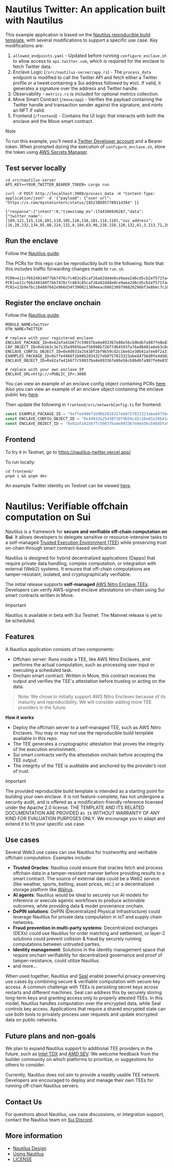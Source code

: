 # Nautilus Twitter: An application built with Nautilus

This example application is based on the [Nautilus reproducible build template](https://github.com/MystenLabs/nautilus), with several modifications to support a specific use case. Key modifications are:

1. `allowed_endpoints.yaml` - Updated before running `configure_enclave.sh` to allow access to `api.twitter.com`, which is required for the enclave to fetch Twitter data.
2. Enclave Logic (`/src/nautilus-server/app.rs`) - The `process_data` endpoint is modified to call the Twitter API and fetch either a Twitter profile or a tweet containing a Sui address followed by `#SUI`. If valid, it generates a signature over the address and Twitter handle.
3. Observability - `metrics.rs` is included for optional metrics collection. 
4. Move Smart Contract (`/move/app`) - Verifies the payload containing the Twitter handle and transaction sender against the signature, and mints an NFT if valid.
5. Frontend (`/frontend`) - Contains the UI logic that interacts with both the enclave and the Move smart contract.

> [!Note]
 > To run this example, you’ll need a [Twitter Developer account](https://developer.x.com) and a Bearer token. When prompted during the execution of `configure_enclave.sh`, store the token using [AWS Secrets Manager](https://docs.aws.amazon.com/secretsmanager/latest/userguide/create_secret.html).

## Test server locally

```shell
cd src/nautilus-server
API_KEY=<YOUR_TWITTER_BEARER_TOKEN> cargo run
```

```
curl -X POST http://localhost:3000/process_data -H "Content-Type: application/json" -d '{"payload": {"user_url": "https://x.com/mystenintern/status/1852386957789114394" }}

{"response":{"intent":0,"timestamp_ms":1744306936287,"data":{"twitter_name":[109,121,115,116,101,110,105,110,116,101,114,110],"sui_address":[16,28,232,134,85,88,224,132,8,184,63,96,238,158,120,132,61,3,213,71,200,80,203,225,44,181,153,225,120,51,221,62]}},"signature":"1af8cd02248e68312ca43f58bf3cf377b8ce27dbf1b58c8f9ab45a05b16724a47aa9dea5cc3334978d7354d832afe5db579ee45d4247098faaefb21563e10503"}%
```

## Run the enclave

Follow the [Nautilus guide](UsingNautilus.md#run-the-example-enclave). 

The PCRs for this repo can be reproducibly built to the following. Note that this includes traffic forwarding changes made to `run.sh`. 

```
PCR0=e11cf66240140f7bb7476cfc483c85caf26a82dd4e0ce9aee2d6cd5cb2ef571fa400112763e0977a2a18ef09f95212ba
PCR1=e11cf66240140f7bb7476cfc483c85caf26a82dd4e0ce9aee2d6cd5cb2ef571fa400112763e0977a2a18ef09f95212ba
PCR2=21b9efbc184807662e966d34f390821309eeac6802309798826296bf3e8bec7c10edb30948c90ba67310f7b964fc500a
```

## Register the enclave onchain

Follow the [Nautilus guide](UsingNautilus.md#register-the-enclave-onchain). 

```
MODULE_NAME=twitter
OTW_NAME=TWITTER

# replace with your registered enclave
ENCLAVE_PACKAGE_ID=0x62afa41b677c59037ba4e893367e86e56cb9bdbfa987fe0e835cdce474b54ece
CAP_OBJECT_ID=0xb163c3e7135e9995baef56998b726f7d64593fa76a98481e6eb3c0cc3d7226ab
ENCLAVE_CONFIG_OBJECT_ID=0x4d933a25438f2bf9b59cd2c16e81e30b41a7ee0f2a3172396952ce1d7676bfc2
EXAMPLES_PACKAGE_ID=0xffe4466f1b98b2834327eb0757823323abed4756d0fe4ddd240dfc91abe3b39d
ENCLAVE_OBJECT_ID=0x62afa41b677c59037ba4e893367e86e56cb9bdbfa987fe0e835cdce474b54ece

# replace with your own enclave IP
ENCLAVE_URL=http://<PUBLIC_IP>:3000
```

You can view an example of an enclave config object containing PCRs [here](https://testnet.suivision.xyz/object/0x4d933a25438f2bf9b59cd2c16e81e30b41a7ee0f2a3172396952ce1d7676bfc2). Also you can view an example of an enclave object containing the enclave public key [here](https://testnet.suivision.xyz/object/0x62afa41b677c59037ba4e893367e86e56cb9bdbfa987fe0e835cdce474b54ece).

Then update the following in `frontend/src/networkConfig.ts` for frontend. 

```typescript
const EXAMPLE_PACKAGE_ID = "0xffe4466f1b98b2834327eb0757823323abed4756d0fe4ddd240dfc91abe3b39d";
const ENCLAVE_CONFIG_OBJECT_ID = "0x4d933a25438f2bf9b59cd2c16e81e30b41a7ee0f2a3172396952ce1d7676bfc2";
const ENCLAVE_OBJECT_ID = "0x62afa41b677c59037ba4e893367e86e56cb9bdbfa987fe0e835cdce474b54ece";
```

## Frontend

To try it in Testnet, go to https://nautilus-twitter.vercel.app/

To run locally:
```
cd frontend/
pnpm i && pnpm dev
```

An example Twitter identity on Testnet can be viewed [here](https://testnet.suivision.xyz/object/0xe8192c667130a937c855d831c27624f276b226068b2f65a9c0a8d24f41837ffe).

# Nautilus: Verifiable offchain computation on Sui

Nautilus is a framework for **secure and verifiable off-chain computation on Sui**. It allows developers to delegate sensitive or resource-intensive tasks to a self-managed [Trusted Execution Environment (TEE)](https://en.wikipedia.org/wiki/Trusted_execution_environment) while preserving trust on-chain through smart contract-based verification.

Nautilus is designed for hybrid decentralized applications (Dapps) that require private data handling, complex computation, or integration with external (Web2) systems. It ensures that off-chain computations are tamper-resistant, isolated, and cryptographically verifiable. 

The initial release supports **self-managed** [AWS Nitro Enclave TEEs](https://aws.amazon.com/ec2/nitro/nitro-enclaves/). Developers can verify AWS-signed enclave attestations on-chain using Sui smart contracts written in Move.

> [!IMPORTANT]
> Nautilus is available in beta with Sui Testnet. The Mainnet release is yet to be scheduled.

## Features

A Nautilus application consists of two components:

- Offchain server: Runs inside a TEE, like AWS Nitro Enclaves, and performs the actual computation, such as processing user input or executing a scheduled task.
- Onchain smart contract: Written in Move, this contract receives the output and verifies the TEE's attestation before trusting or acting on the data.

> Note: We chose to initially support AWS Nitro Enclaves because of its maturity and reproducibility. We will consider adding more TEE providers in the future.

**How it works**

- Deploy the offchain server to a self-managed TEE, such as AWS Nitro Enclaves. You may or may not use the reproducible build template available in this repo.
- The TEE generates a cryptographic attestation that proves the integrity of the execution environment.
- Sui smart contracts verify the attestation onchain before accepting the TEE output.
- The integrity of the TEE is auditable and anchored by the provider’s root of trust.

> [!IMPORTANT]
> The provided reproducible build template is intended as a starting point for building your own enclave. It is not feature-complete, has not undergone a security audit, and is offered as a modification-friendly reference licensed under the Apache 2.0 license. THE TEMPLATE AND ITS RELATED DOCUMENTATION ARE PROVIDED `AS IS` WITHOUT WARRANTY OF ANY KIND FOR EVALUATION PURPOSES ONLY.
> We encourage you to adapt and extend it to fit your specific use case.

## Use cases

Several Web3 use cases can use Nautilus for trustworthy and verifiable offchain computation. Examples include:

- **Trusted Oracles**: Nautilus could ensure that oracles fetch and process offchain data in a tamper-resistant manner before providing results to a smart contract. The source of external data could be a Web2 service (like weather, sports, betting, asset prices, etc.) or a decentralized storage platform like [Walrus](https://walrus.xyz).
- **AI agents**: Nautilus would be ideal to securely run AI models for inference or execute agentic workflows to produce actionable outcomes, while providing data & model provenance onchain.
- **DePIN solutions**: DePIN (Decentralized Physical Infrastructure) could leverage Nautilus for private data computation in IoT and supply chain networks.
- **Fraud prevention in multi-party systems**: Decentralized exchanges (DEXs) could use Nautilus for order matching and settlement, or layer-2 solutions could prevent collision & fraud by securely running computations between untrusted parties.
- **Identity management**: Solutions in the identity management space that require onchain verifiability for decentralized governance and proof of tamper-resistance, could utilize Nautilus.
- and more…

When used together, Nautilus and [Seal](https://github.com/MystenLabs/seal) enable powerful privacy-preserving use cases by combining secure & verifiable computation with secure key access. A common challenge with TEEs is persisting secret keys across restarts and different machines. Seal can address this by securely storing long-term keys and granting access only to properly attested TEEs. In this model, Nautilus handles computation over the encrypted data, while Seal controls key access. Applications that require a shared encrypted state can use both tools to privately process user requests and update encrypted data on public networks.

## Future plans and non-goals

We plan to expand Nautilus support to additional TEE providers in the future, such as [Intel TDX](https://www.intel.com/content/www/us/en/developer/tools/trust-domain-extensions/overview.html) and [AMD SEV](https://www.amd.com/en/developer/sev.html). We welcome feedback from the builder community on which platforms to prioritize, or suggestions for others to consider.

Currently, Nautilus does not aim to provide a readily usable TEE network. Developers are encouraged to deploy and manage their own TEEs for running off-chain Nautilus servers.

## Contact Us
For questions about Nautilus, use case discussions, or integration support, contact the Nautilus team on [Sui Discord](https://discord.com/channels/916379725201563759/1361500579603546223).

## More information 
- [Nautilus Design](Design.md)
- [Using Nautilus](UsingNautilus.md)
- [LICENSE](LICENSE)
